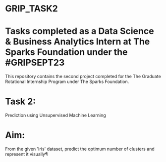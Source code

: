 # GRIP_TASK2

# Tasks completed as a Data Science & Business Analytics Intern at The Sparks Foundation under the #GRIPSEPT23

This repository contains the second  project completed for the The Graduate Rotational Internship Program under The Sparks Foundation.

# Task 2:

Prediction using Unsupervised Machine Learning

# Aim:

From the given 'Iris' dataset, predict the optimum number of clusters and represent it visually¶
